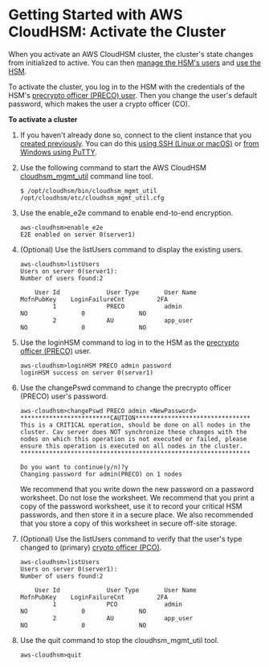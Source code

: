 # Getting Started with AWS CloudHSM: Activate the Cluster<a name="activate-cluster"></a>

When you activate an AWS CloudHSM cluster, the cluster's state changes from initialized to active\. You can then [manage the HSM's users](manage-hsm-users.md) and [use the HSM](use-hsm.md)\.

To activate the cluster, you log in to the HSM with the credentials of the HSM's [precrypto officer \(PRECO\) user](hsm-users.md)\. Then you change the user's default password, which makes the user a crypto officer \(CO\)\.

**To activate a cluster**

1. If you haven't already done so, connect to the client instance that you [created previously](launch-client-instance.md)\. You can do this [using SSH \(Linux or macOS\)](http://docs.aws.amazon.com/AWSEC2/latest/UserGuide/AccessingInstancesLinux.html) or [from Windows using PuTTY](http://docs.aws.amazon.com/AWSEC2/latest/UserGuide/putty.html)\.

1. Use the following command to start the AWS CloudHSM [cloudhsm\_mgmt\_util](cloudhsm_mgmt_util.md) command line tool\.

   ```
   $ /opt/cloudhsm/bin/cloudhsm_mgmt_util /opt/cloudhsm/etc/cloudhsm_mgmt_util.cfg
   ```

1. Use the enable\_e2e command to enable end\-to\-end encryption\.

   ```
   aws-cloudhsm>enable_e2e
   E2E enabled on server 0(server1)
   ```

1. \(Optional\) Use the listUsers command to display the existing users\.

   ```
   aws-cloudhsm>listUsers
   Users on server 0(server1):
   Number of users found:2
   
       User Id             User Type       User Name                          MofnPubKey    LoginFailureCnt         2FA
            1              PRECO           admin                                    NO               0               NO
            2              AU              app_user                                 NO               0               NO
   ```

1. Use the loginHSM command to log in to the HSM as the [precrypto officer \(PRECO\)](hsm-users.md#preco) user\.

   ```
   aws-cloudhsm>loginHSM PRECO admin password
   loginHSM success on server 0(server1)
   ```

1. Use the changePswd command to change the precrypto officer \(PRECO\) user's password\.

   ```
   aws-cloudhsm>changePswd PRECO admin <NewPassword>
   *************************CAUTION********************************
   This is a CRITICAL operation, should be done on all nodes in the
   cluster. Cav server does NOT synchronize these changes with the
   nodes on which this operation is not executed or failed, please
   ensure this operation is executed on all nodes in the cluster.
   ****************************************************************
   
   Do you want to continue(y/n)?y
   Changing password for admin(PRECO) on 1 nodes
   ```

   We recommend that you write down the new password on a password worksheet\. Do not lose the worksheet\. We recommend that you print a copy of the password worksheet, use it to record your critical HSM passwords, and then store it in a secure place\. We also recommended that you store a copy of this worksheet in secure off\-site storage\.

1. \(Optional\) Use the listUsers command to verify that the user's type changed to \(primary\) [crypto officer \(PCO\)](hsm-users.md#crypto-officer)\.

   ```
   aws-cloudhsm>listUsers
   Users on server 0(server1):
   Number of users found:2
   
       User Id             User Type       User Name                          MofnPubKey    LoginFailureCnt         2FA
            1              PCO             admin                                    NO               0               NO
            2              AU              app_user                                 NO               0               NO
   ```

1. Use the quit command to stop the cloudhsm\_mgmt\_util tool\.

   ```
   aws-cloudhsm>quit
   ```